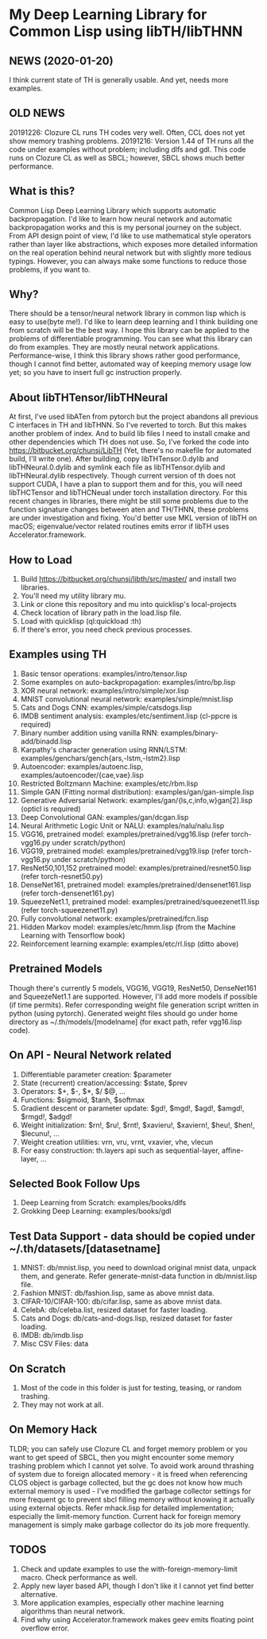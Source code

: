 # My Deep Learning Library for Common Lisp using libTH/libTHNN

## NEWS (2020-01-20)
  I think current state of TH is generally usable. And yet, needs more examples.

## OLD NEWS
  20191226: Clozure CL runs TH codes very well. Often, CCL does not yet show memory trashing problems.
  20191216: Version 1.44 of TH runs all the code under examples without problem; including dlfs and gdl.
  This code runs on Clozure CL as well as SBCL; however, SBCL shows much better performance.

## What is this?
  Common Lisp Deep Learning Library which supports automatic backpropagation. I'd like to learn how
  neural network and automatic backpropagation works and this is my personal journey on the subject.
  From API design point of view, I'd like to use mathematical style operators rather than layer like
  abstractions, which exposes more detailed information on the real operation behind neural network
  but with slightly more tedious typings. However, you can always make some functions to reduce those
  problems, if you want to.

## Why?
  There should be a tensor/neural network library in common lisp which is easy to use(byte me!).
  I'd like to learn deep learning and I think building one from scratch will be the best way.
  I hope this library can be applied to the problems of differentiable programming. You can see
  what this library can do from examples. They are mostly neural network applications.
  Performance-wise, I think this library shows rather good performance, though I cannot find better,
  automated way of keeping memory usage low yet; so you have to insert full gc instruction properly.

## About libTHTensor/libTHNeural
  At first, I've used libATen from pytorch but the project abandons all previous C interfaces in TH
  and libTHNN. So I've reverted to torch. But this makes another problem of index. And to build lib
  files I need to install cmake and other dependencies which TH does not use. So, I've forked the
  code into https://bitbucket.org/chunsj/LibTH (Yet, there's no makefile for automated build, I'll
  write one). After building, copy libTHTensor.0.dylib and libTHNeural.0.dylib and symlink each file
  as libTHTensor.dylib and libTHNeural.dylib respectively.
  Though current version of th does not support CUDA, I have a plan to support them and for this, you
  will need libTHCTensor and libTHCNeual under torch installation directory.
  For this recent changes in libraries, there might be still some problems due to the function
  signature changes between aten and TH/THNN, these problems are under investigation and fixing.
  You'd better use MKL version of libTH on macOS; eigenvalue/vector related routines emits error
  if libTH uses Accelerator.framework.

## How to Load
  1. Build https://bitbucket.org/chunsj/libth/src/master/ and install two libraries.
  2. You'll need my utility library mu.
  3. Link or clone this repository and mu into quicklisp's local-projects
  4. Check location of library path in the load.lisp file.
  5. Load with quicklisp (ql:quickload :th)
  6. If there's error, you need check previous processes.

## Examples using TH
  1. Basic tensor operations: examples/intro/tensor.lisp
  2. Some examples on auto-backpropagation: examples/intro/bp.lisp
  3. XOR neural network: examples/intro/simple/xor.lisp
  4. MNIST convolutional neural network: examples/simple/mnist.lisp
  5. Cats and Dogs CNN: examples/simple/catsdogs.lisp
  6. IMDB sentiment analysis: examples/etc/sentiment.lisp (cl-ppcre is required)
  7. Binary number addition using vanilla RNN: examples/binary-add/binadd.lisp
  8. Karpathy's character generation using RNN/LSTM: examples/genchars/gench{ars,-lstm,-lstm2}.lisp
  9. Autoencoder: examples/autoenc.lisp, examples/autoencoder/{cae,vae}.lisp
  10. Restricted Boltzmann Machine: examples/etc/rbm.lisp
  11. Simple GAN (Fitting normal distribution): examples/gan/gan-simple.lisp
  12. Generative Adversarial Network: examples/gan/{ls,c,info,w}gan[2].lisp (opticl is required)
  13. Deep Convolutional GAN: examples/gan/dcgan.lisp
  14. Neural Arithmetic Logic Unit or NALU: examples/nalu/nalu.lisp
  15. VGG16, pretrained model: examples/pretrained/vgg16.lisp
                               (refer torch-vgg16.py under scratch/python)
  16. VGG19, pretrained model: examples/pretrained/vgg19.lisp
                               (refer torch-vgg16.py under scratch/python)
  17. ResNet50,101,152 pretrained model: examples/pretrained/resnet50.lisp (refer torch-resnet50.py)
  18. DenseNet161, pretrained model: examples/pretrained/densenet161.lisp (refer torch-densenet161.py)
  19. SqueezeNet1.1, pretrained model: examples/pretrained/squeezenet11.lisp
                                       (refer torch-squeezenet11.py)
  20. Fully convolutional network: examples/pretrained/fcn.lisp
  21. Hidden Markov model: examples/etc/hmm.lisp (from the Machine Learning with Tensorflow book)
  22. Reinforcement learning example: examples/etc/rl.lisp (ditto above)

## Pretrained Models
  Though there's currently 5 models, VGG16, VGG19, ResNet50, DenseNet161 and SqueezeNet1.1 are
  supported. However, I'll add more models if possible (if time permits). Refer corresponding
  weight file generation script written in python (using pytorch). Generated weight files should
  go under home directory as ~/.th/models/[modelname] (for exact path, refer vgg16.lisp code).

## On API - Neural Network related
  1. Differentiable parameter creation: $parameter
  2. State (recurrent) creation/accessing: $state, $prev
  3. Operators: $+, $-, $*, $/ $@, ...
  4. Functions: $sigmoid, $tanh, $softmax
  5. Gradient descent or parameter update: $gd!, $mgd!, $agd!, $amgd!, $rmgd!, $adgd!
  6. Weight initialization: $rn!, $ru!, $rnt!, $xavieru!, $xaviern!, $heu!, $hen!, $lecunu!, ...
  7. Weight creation utilities: vrn, vru, vrnt, vxavier, vhe, vlecun
  8. For easy construction: th.layers api such as sequential-layer, affine-layer, ...

## Selected Book Follow Ups
  1. Deep Learning from Scratch: examples/books/dlfs
  2. Grokking Deep Learning: examples/books/gdl

## Test Data Support - data should be copied under ~/.th/datasets/[datasetname]
  1. MNIST: db/mnist.lisp, you need to download original mnist data, unpack them, and generate.
            Refer generate-mnist-data function in db/mnist.lisp file.
  2. Fashion MNIST: db/fashion.lisp, same as above mnist data.
  3. CIFAR-10/CIFAR-100: db/cifar.lisp, same as above mnist data.
  4. CelebA: db/celeba.list, resized dataset for faster loading.
  5. Cats and Dogs: db/cats-and-dogs.lisp, resized dataset for faster loading.
  6. IMDB: db/imdb.lisp
  7. Misc CSV Files: data

## On Scratch
  1. Most of the code in this folder is just for testing, teasing, or random trashing.
  2. They may not work at all.

## On Memory Hack
  TLDR; you can safely use Clozure CL and forget memory problem or you want to get speed of
  SBCL, then you might encounter some memory trashing problem which I cannot yet solve.
  To avoid work around thrashing of system due to foreign allocated memory - it is freed when
  referencing CLOS object is garbage collected, but the gc does not know how much external
  memory is used - I've modified the garbage collector settings for more frequent gc to prevent
  sbcl filling memory without knowing it actually using external objects. Refer mhack.lisp for
  detailed implementation; especially the limit-memory function.
  Current hack for foreign memory management is simply make garbage collector do its job more
  frequently.

## TODOS
  1. Check and update examples to use the with-foreign-memory-limit macro. Check performance as well.
  2. Apply new layer based API, though I don't like it I cannot yet find better alternative.
  3. More application examples, especially other machine learning algorithms than neural network.
  4. Find why using Accelerator.framework makes geev emits floating point overflow error.
